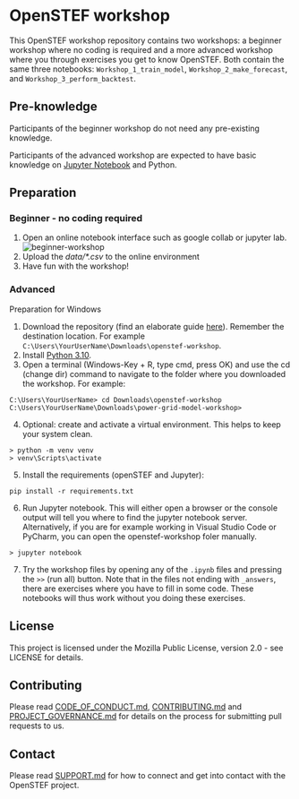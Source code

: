 # OpenSTEF workshop

This OpenSTEF workshop repository contains two workshops: a beginner workshop where no coding is required and a more advanced workshop where you through exercises you get to know OpenSTEF. Both contain the same three notebooks: ``Workshop_1_train_model``, ``Workshop_2_make_forecast``, and ``Workshop_3_perform_backtest``. 

## Pre-knowledge

Participants of the beginner workshop do not need any pre-existing knowledge. 

Participants of the advanced workshop are expected to have basic knowledge on [Jupyter Notebook](https://jupyter.org/) and Python.

## Preparation

### Beginner - no coding required

1. Open an online notebook interface such as google collab or jupyter lab.
   ![beginner-workshop](https://github.com/OpenSTEF/openstef-workshop/assets/18208480/def07639-b4c9-4944-854f-dbb6b754b3a8)
3. Upload the _data/*.csv_ to the online environment
4. Have fun with the workshop!

### Advanced

Preparation for Windows

1. Download the repository (find an elaborate guide [here](https://docs.github.com/en/repositories/creating-and-managing-repositories/cloning-a-repository)). Remember the destination location. For example `C:\Users\YourUserName\Downloads\openstef-workshop`.
2. Install [Python 3.10](https://www.python.org/downloads/release/python-31013/).
3. Open a terminal (Windows-Key + R, type cmd, press OK) and use the cd (change dir) command to navigate to the folder where you downloaded the workshop. For example:

```shell
C:\Users\YourUserName> cd Downloads\openstef-workshop
C:\Users\YourUserName\Downloads\power-grid-model-workshop>
```

4. Optional: create and activate a virtual environment. This helps to keep your system clean.

```shell
> python -m venv venv
> venv\Scripts\activate
```

5. Install the requirements (openSTEF and Jupyter):

```shell
pip install -r requirements.txt
```

6. Run Jupyter notebook. This will either open a browser or the console output will tell you where to find the jupyter notebook server. Alternatively, if you are for example working in Visual Studio Code or PyCharm, you can open the openstef-workshop foler manually.

```shell
> jupyter notebook
```

7. Try the workshop files by opening any of the ```.ipynb``` files and pressing the ``>>`` (run all) button.
Note that in the files not ending with ``_answers``, there are exercises where you have to fill in some code. These notebooks will thus work without you doing these exercises.

## License

This project is licensed under the Mozilla Public License, version 2.0 - see LICENSE for details.

## Contributing

Please read [CODE_OF_CONDUCT.md](https://github.com/OpenSTEF/.github/blob/main/CODE_OF_CONDUCT.md), [CONTRIBUTING.md](https://github.com/OpenSTEF/.github/blob/main/CONTRIBUTING.md) and [PROJECT_GOVERNANCE.md](https://github.com/OpenSTEF/.github/blob/main/PROJECT_GOVERNANCE.md) for details on the process for submitting pull requests to us.

## Contact

Please read [SUPPORT.md](https://github.com/OpenSTEF/.github/blob/main/SUPPORT.md) for how to connect and get into contact with the OpenSTEF project.
